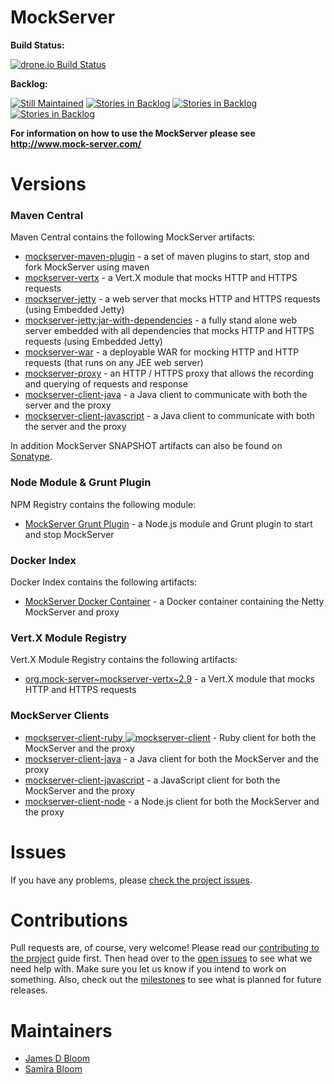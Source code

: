 MockServer
========== 

**Build Status:** 

[![drone.io Build Status](https://drone.io/github.com/jamesdbloom/mockserver/status.png)](https://drone.io/github.com/jamesdbloom/mockserver/latest)

**Backlog:**

[![Still Maintained](http://stillmaintained.com/jamesdbloom/mockserver.png)](http://stillmaintained.com/jamesdbloom/mockserver) [![Stories in Backlog](https://badge.waffle.io/jamesdbloom/mockserver.png?label=proposal&title=Proposals)](https://waffle.io/jamesdbloom/mockserver) [![Stories in Backlog](https://badge.waffle.io/jamesdbloom/mockserver.png?label=ready&title=Ready)](https://waffle.io/jamesdbloom/mockserver) [![Stories in Backlog](https://badge.waffle.io/jamesdbloom/mockserver.png?label=in%20progress&title=In%20Progress)](https://waffle.io/jamesdbloom/mockserver)

**For information on how to use the MockServer please see http://www.mock-server.com/**

# Versions

### Maven Central

Maven Central contains the following MockServer artifacts:

* [mockserver-maven-plugin](http://search.maven.org/#search%7Cga%7C1%7Cmockserver-maven-plugin) - a set of maven plugins to start, stop and fork MockServer using maven
* [mockserver-vertx](http://search.maven.org/#search%7Cga%7C1%7Cmockserver-vertx) - a Vert.X module that mocks HTTP and HTTPS requests
* [mockserver-jetty](http://search.maven.org/#search%7Cga%7C1%7Cmockserver-jetty) - a web server that mocks HTTP and HTTPS requests (using Embedded Jetty)
* [mockserver-jetty:jar-with-dependencies](http://search.maven.org/#search%7Cga%7C1%7Cmockserver-jetty) - a fully stand alone web server embedded with all dependencies that mocks HTTP and HTTPS requests (using Embedded Jetty)
* [mockserver-war](http://search.maven.org/#search%7Cga%7C1%7Cmockserver-war) - a deployable WAR for mocking HTTP and HTTP requests (that runs on any JEE web server)
* [mockserver-proxy](http://search.maven.org/#search%7Cga%7C1%7Cmockserver-proxy) - an HTTP / HTTPS proxy that allows the recording and querying of requests and response
* [mockserver-client-java](http://search.maven.org/#search%7Cga%7C1%7Cmockserver-client-java) - a Java client to communicate with both the server and the proxy
* [mockserver-client-javascript](http://search.maven.org/#search%7Cga%7C1%7Cmockserver-client-javascript) - a Java client to communicate with both the server and the proxy

In addition MockServer SNAPSHOT artifacts can also be found on [Sonatype](https://oss.sonatype.org/index.html#nexus-search;quick~mockserver).

### Node Module & Grunt Plugin

NPM Registry contains the following module:

* [MockServer Grunt Plugin](https://www.npmjs.org/package/mockserver-grunt) - a Node.js module and Grunt plugin to start and stop MockServer

### Docker Index

Docker Index contains the following artifacts:

* [MockServer Docker Container](https://registry.hub.docker.com/u/jamesdbloom/mockserver) - a Docker container containing the Netty MockServer and proxy

### Vert.X Module Registry

Vert.X Module Registry contains the following artifacts:

* [org.mock-server~mockserver-vertx~2.9](http://modulereg.vertx.io/) - a Vert.X module that mocks HTTP and HTTPS requests

### MockServer Clients

* [mockserver-client-ruby ![mockserver-client](https://badge.fury.io/rb/mockserver-client.png)](https://rubygems.org/gems/mockserver-client) - Ruby client for both the MockServer and the proxy 
* [mockserver-client-java](http://search.maven.org/#search%7Cga%7C1%7Cmockserver-client-java) - a Java client for both the MockServer and the proxy 
* [mockserver-client-javascript](https://rubygems.org/gems/mockserver-client-javascript) - a JavaScript client for both the MockServer and the proxy 
* [mockserver-client-node](https://www.npmjs.org/package/mockserver-client) - a Node.js client for both the MockServer and the proxy 

# Issues

If you have any problems, please [check the project issues](https://github.com/jamesdbloom/mockserver/issues?state=open).

# Contributions

Pull requests are, of course, very welcome! Please read our [contributing to the project](https://github.com/jamesdbloom/mockserver/wiki/Contributing-to-the-project) guide first. Then head over to the [open issues](https://github.com/jamesdbloom/mockserver/issues?state=open) to see what we need help with. Make sure you let us know if you intend to work on something. Also, check out the [milestones](https://github.com/jamesdbloom/mockserver/issues/milestones) to see what is planned for future releases.

# Maintainers
* [James D Bloom](http://blog.jamesdbloom.com)
* [Samira Bloom](https://github.com/samirabloom)
